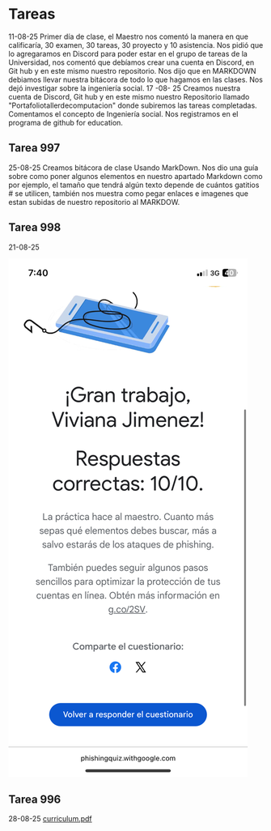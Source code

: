 # Tareas
11-08-25
Primer día de clase, el Maestro nos comentó la manera en que calificaría, 30 examen, 30 tareas, 30 proyecto y 10 asistencia.
Nos pidió que lo agregaramos en Discord para poder estar en el grupo de tareas de la Universidad, nos comentó que debíamos crear una cuenta en Discord, en Git hub y en este mismo nuestro repositorio. Nos dijo que en MARKDOWN debiamos llevar nuestra bitácora de todo lo que hagamos en las clases. Nos dejó investigar sobre la ingeniería social.
17 -08- 25
Creamos nuestra cuenta de Discord, Git hub y en este mismo nuestro Repositorio llamado "Portafoliotallerdecomputacion" donde subiremos las tareas completadas.
Comentamos el concepto de Ingeniería social. Nos registramos en el programa de github for education.


## Tarea 997

25-08-25 Creamos bitácora de clase Usando MarkDown.
Nos dio una guía sobre como poner algunos elementos en nuestro apartado Markdown como por ejemplo, el tamaño que tendrá algún texto depende de cuántos gatitios # se utilicen, también nos muestra como pegar enlaces e imagenes que estan subidas de nuestro repositorio al MARKDOW.


## Tarea 998
21-08-25

![alt text](Tareadephishing.png)


## Tarea 996 
28-08-25
[curriculum.pdf](https://github.com/user-attachments/files/22077966/curriculum.pdf)

